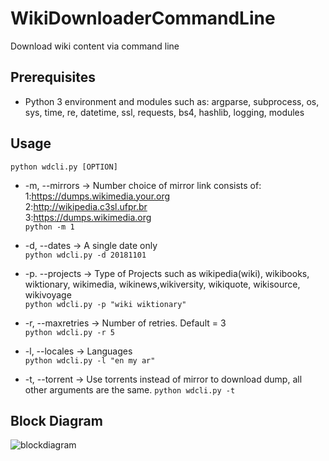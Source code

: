 # WikiDownloaderCommandLine
Download wiki content via command line

Prerequisites
------------
- Python 3 environment and modules such as:   argparse, subprocess, os, sys, time, re, datetime, ssl, requests, bs4, hashlib, logging, modules  


Usage
-----

```
python wdcli.py [OPTION]
```
- -m, --mirrors &rarr; Number choice of mirror link consists of:  
                        1:<https://dumps.wikimedia.your.org>  
                        2:<http://wikipedia.c3sl.ufpr.br>  
                        3:<https://dumps.wikimedia.org>  
 ```python -m 1```

- -d, --dates   &rarr; A single date only  
```python wdcli.py -d 20181101 ```
- -p. --projects &rarr; Type of Projects such as wikipedia(wiki), wikibooks, wiktionary, wikimedia, wikinews,wikiversity, wikiquote, wikisource, wikivoyage  
```python wdcli.py -p "wiki wiktionary"```
- -r, --maxretries &rarr; Number of retries. Default = 3  
```python wdcli.py -r 5```
- -l, --locales &rarr; Languages  
```python wdcli.py -l "en my ar"```  
- -t, --torrent &rarr; Use torrents instead of mirror to download dump, all other arguments are the same.
```python wdcli.py -t```


Block Diagram
-------------
![blockdiagram](/Block%20diagram%20v4.png)
